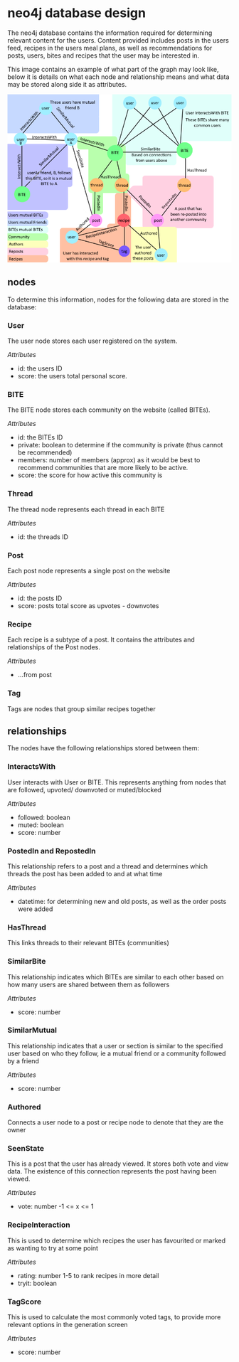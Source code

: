 # neo4j database design

The neo4j database contains the information required for determining relevant content for the users.
Content provided includes posts in the users feed, recipes in the users meal plans, as well as 
recommendations for posts, users, bites and recipes that the user may be interested in.

This image contains an example of what part of the graph may look like, below it is details on what 
each node and relationship means and what data may be stored along side it as attributes.

![Example Graph](https://github.com/im-xra-dev/chomp-timeline/raw/main/docs/neo.png)

## nodes

To determine this information, nodes for the following data are stored in the database:

### User

The user node stores each user registered on the system.

_Attributes_

- id: the users ID
- score: the users total personal score.

### BITE

The BITE node stores each community on the website (called BITEs).

_Attributes_

- id: the BITEs ID
- private: boolean to determine if the community is private (thus cannot be recommended)
- members: number of members (approx) as it would be best to recommend communities that are more likely to be active.
- score: the score for how active this community is

### Thread

The thread node represents each thread in each BITE 

_Attributes_

- id: the threads ID

### Post

Each post node represents a single post on the website

_Attributes_

- id: the posts ID
- score: posts total score as upvotes - downvotes

### Recipe

Each recipe is a subtype of a post. It contains the attributes and relationships of the Post nodes.

_Attributes_

- ...from post

### Tag

Tags are nodes that group similar recipes together

## relationships

The nodes have the following relationships stored between them:

### InteractsWith

User interacts with User or BITE. This represents anything from nodes that are followed,
upvoted/ downvoted or muted/blocked

_Attributes_

- followed: boolean
- muted: boolean
- score: number

### PostedIn and RepostedIn

This relationship refers to a post and a thread and determines which threads the post
has been added to and at what time

_Attributes_

- datetime: for determining new and old posts, as well as the order posts were added

### HasThread

This links threads to their relevant BITEs (communities)

### SimilarBite

This relationship indicates which BITEs are similar to each other based on how many
users are shared between them as followers

_Attributes_

- score: number

### SimilarMutual

This relationship indicates that a user or section is similar to the specified user
based on who they follow, ie a mutual friend or a community followed by a friend

_Attributes_

- score: number

### Authored

Connects a user node to a post or recipe node to denote that they are the owner

### SeenState

This is a post that the user has already viewed. It stores both vote and view data.
The existence of this connection represents the post having been viewed.

_Attributes_

- vote: number -1 <= x <= 1

### RecipeInteraction

This is used to determine which recipes the user has favourited or marked as wanting
to try at some point

_Attributes_

- rating: number 1-5 to rank recipes in more detail
- tryit: boolean

### TagScore

This is used to calculate the most commonly voted tags, to provide more relevant options in the generation screen

_Attributes_

- score: number
